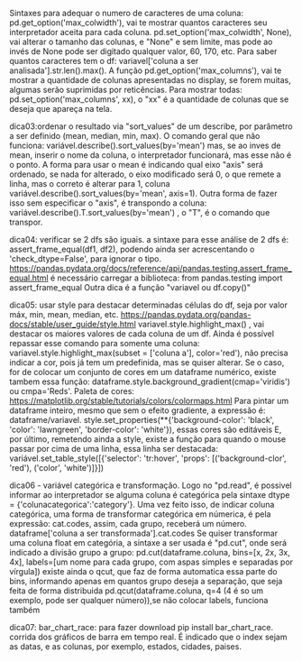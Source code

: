 Sintaxes para adequar o numero de caracteres de uma coluna: pd.get_option('max_colwidth'), vai te mostrar quantos caracteres seu interpretador aceita para cada coluna.
pd.set_option('max_colwidth', None), vai alterar o tamanho das colunas, e "None" e sem limite, mas pode ao invés de None pode ser digitado qualquer valor, 60, 170, etc.
Para saber quantos caracteres tem o df: variavel['coluna a ser analisada'].str.len().max().
A função pd.get_option('max_columns'), vai te mostrar a quantidade de colunas apresentadas no display, se forem muitas, algumas serão suprimidas por reticências.
Para mostrar todas: pd.set_option('max_columns', xx), o "xx" é a quantidade de colunas que se deseja que apareça na tela.

dica03:ordenar o resultado via "sort_values" de um describe, por parâmetro a ser definido (mean, median, min, max).
O comando geral que não funciona: variável.describe().sort_values(by='mean') mas, se ao inves de mean, inserir o nome da coluna, o interpretador funcionará, mas esse não é o ponto.
A forma para usar o mean é indicando qual eixo "axis" será ordenado, se nada for alterado, o eixo modificado será 0, o que remete a linha, mas o correto é alterar para 1, coluna
variável.describe().sort_values(by='mean', axis=1).
Outra forma de fazer isso sem especificar o "axis", é transpondo a coluna: variável.describe().T.sort_values(by='mean') , o "T", é o comando que transpor.

dica04: verificar se 2 dfs são iguais.
a sintaxe para esse análise de 2 dfs é: assert_frame_equal(df1, df2), podendo ainda ser acrescentando o 'check_dtype=False', para ignorar o tipo.
https://pandas.pydata.org/docs/reference/api/pandas.testing.assert_frame_equal.html
é necessário carregar a biblioteca: from pandas.testing import assert_frame_equal
Outra dica é a função "variavel ou df.copy()"

dica05: usar style para destacar determinadas células do df, seja por valor máx, min, mean, median, etc.
https://pandas.pydata.org/pandas-docs/stable/user_guide/style.html
variavel.style.highlight_max() , vai destacar os maiores valores de cada coluna de um df. 
Ainda é possível repassar esse comando para somente uma coluna: variavel.style.highlight_max(subset = ['coluna a'], color='red'), não precisa indicar a cor, pois já tem um predefinida, mas se quiser alterar.
Se o caso, for de colocar um conjunto de cores em um dataframe numérico, existe tambem essa função:
dataframe.style.background_gradient(cmap='viridis') ou cmpa='Reds'. Paleta de cores: https://matplotlib.org/stable/tutorials/colors/colormaps.html
Para pintar um dataframe inteiro, mesmo que sem o efeito gradiente, a expressão é: dataframe/variavel. style.set_properties(**{'background-color': 'black', 'color': 'lawngreen', 'border-color': 'white'}), essas cores são editáveis
E, por último, remetendo ainda a style, existe a função para quando o mouse passar por cima de uma linha, essa linha ser destacada:
variável.set_table_style([{'selector': 'tr:hover', 'props': [('background-clor', 'red'), ('color', 'white')]}])

dica06 - variável categórica e transformação.
Logo no "pd.read", é possivel informar ao interpretador se alguma coluna é categórica pela sintaxe dtype = {'colunacategorica':'category'}.
Uma vez feito isso, de indicar coluna categórica, uma forma de transformar categórica em númerica, é pela expressão: cat.codes, assim, cada grupo, receberá um número.
dataframe['coluna a ser transformada'].cat.codes
Se quiser transformar uma coluna float em categória, a sintaxe a ser usada é "pd.cut", onde será indicado a divisão grupo a grupo:
pd.cut(dataframe.coluna, bins=[x, 2x, 3x, 4x], labels=[um nome para cada grupo, com aspas simples e separadas por vírgula])
existe ainda o qcut, que faz de forma automatica essa parte do bins, informando apenas em quantos grupo deseja a separação, que seja feita de forma distribuida
pd.qcut(dataframe.coluna, q=4 (4 é so um exemplo, pode ser qualquer número)),se não colocar labels, funciona também

dica07: bar_chart_race: para fazer download pip install bar_chart_race.
corrida dos gráficos de barra em tempo real.
É indicado que o index sejam as datas, e as colunas, por exemplo, estados, cidades, paises.

